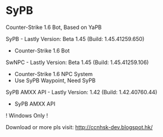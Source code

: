 # SyPB
Counter-Strike 1.6 Bot, Based on YaPB

SyPB - Lastly Version: Beta 1.45 (Build: 1.45.41259.650)
 - Counter-Strike 1.6 Bot

SwNPC - Lastly Version: Beta 1.45 (Build: 1.45.41259.106)
 - Counter-Strike 1.6 NPC System
 - Use SyPB Waypoint, Need SyPB 

SyPB AMXX API - Lastly Version: 1.42 (Build: 1.42.40760.44)
 - SyPB AMXX API

! Windows Only !

Download or more pls visit: http://ccnhsk-dev.blogspot.hk/
